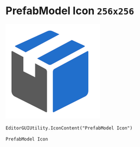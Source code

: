 # PrefabModel Icon `256x256`
<img src="/img/PrefabModel%20Icon.png" width=256 height=256>

``` CSharp
EditorGUIUtility.IconContent("PrefabModel Icon")
```
```
PrefabModel Icon
```

